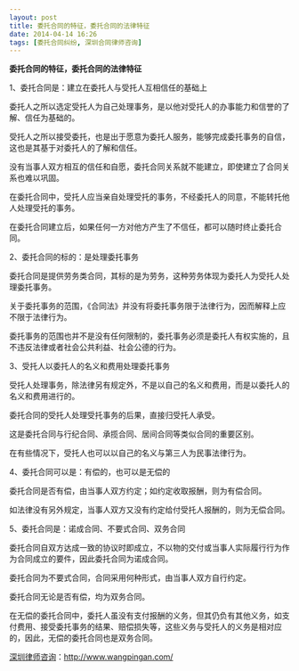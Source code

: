 ```yaml
---
layout: post
title: 委托合同的特征，委托合同的法律特征
date: 2014-04-14 16:26
tags: [委托合同纠纷, 深圳合同律师咨询]
---
```

<strong>委托合同的特征，委托合同的法律特征</strong>

1、委托合同是：建立在委托人与受托人互相信任的基础上

委托人之所以选定受托人为自己处理事务，是以他对受托人的办事能力和信誉的了解、信任为基础的。

受托人之所以接受委托，也是出于愿意为委托人服务，能够完成委托事务的自信，这也是其基于对委托人的了解和信任。

没有当事人双方相互的信任和自愿，委托合同关系就不能建立，即使建立了合同关系也难以巩固。

在委托合同中，受托人应当亲自处理受托的事务，不经委托人的同意，不能转托他人处理受托的事务。

在委托合同建立后，如果任何一方对他方产生了不信任，都可以随时终止委托合同。

2、委托合同的标的：是处理委托事务

委托合同是提供劳务类合同，其标的是为劳务，这种劳务体现为委托人为受托人处理委托事务。

关于委托事务的范围，《合同法》并没有将委托事务限于法律行为，因而解释上应不限于法律行为。

委托事务的范围也并不是没有任何限制的，委托事务必须是委托人有权实施的，且不违反法律或者社会公共利益、社会公德的行为。

3、受托人以委托人的名义和费用处理委托事务

受托人处理事务，除法律另有规定外，不是以自己的名义和费用，而是以委托人的名义和费用进行的。

委托合同的受托人处理受托事务的后果，直接归受托人承受。

这是委托合同与行纪合同、承揽合同、居间合同等类似合同的重要区别。

在有些情况下，受托人也可以以自己的名义与第三人为民事法律行为。

4、委托合同可以是：有偿的，也可以是无偿的

委托合同是否有偿，由当事人双方约定；如约定收取报酬，则为有偿合同。

如法律没有另外规定，当事人双方又没有约定给付受托人报酬的，则为无偿合同。

5、委托合同是：诺成合同、不要式合同、双务合同

委托合同自双方达成一致的协议时即成立，不以物的交付或当事人实际履行行为作为合同成立的要件，因此委托合同为诺成合同。

委托合同为不要式合同，合同采用何种形式，由当事人双方自行约定。

委托合同无论是否有偿，均为双务合同。

在无偿的委托合同中，委托人虽没有支付报酬的义务，但其仍负有其他义务，如支付费用、接受委托事务的结果、赔偿损失等，这些义务与受托人的义务是相对应的，因此，无偿的委托合同也是双务合同。

<a href="http://www.wangpingan.com/">深圳律师咨询</a>：<a href="http://www.wangpingan.com/">http://www.wangpingan.com/</a>

